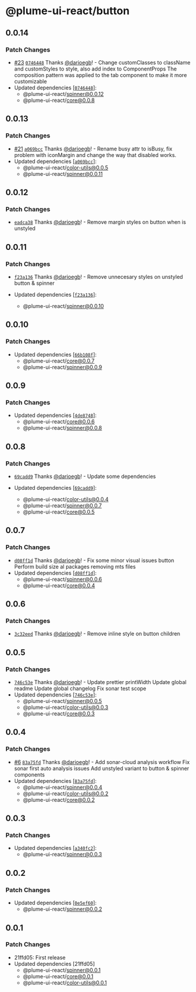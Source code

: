 # @plume-ui-react/button

## 0.0.14

### Patch Changes

- [#23](https://github.com/darioegb/plume-ui-react/pull/23) [`0746448`](https://github.com/darioegb/plume-ui-react/commit/07464483f3f562d4fb5b0c1b74168cf23792a7ac) Thanks [@darioegb](https://github.com/darioegb)! - Change customClasses to className and customStyles to style, also add index to ComponentProps
  The composition pattern was applied to the tab component to make it more customizable
- Updated dependencies [[`0746448`](https://github.com/darioegb/plume-ui-react/commit/07464483f3f562d4fb5b0c1b74168cf23792a7ac)]:
  - @plume-ui-react/spinner@0.0.12
  - @plume-ui-react/core@0.0.8

## 0.0.13

### Patch Changes

- [#21](https://github.com/darioegb/plume-ui-react/pull/21) [`a069bcc`](https://github.com/darioegb/plume-ui-react/commit/a069bcc6b8f7be738ed84c63fa076f55ebbf2963) Thanks [@darioegb](https://github.com/darioegb)! - Rename busy attr to isBusy, fix problem with iconMargin and change the way that disabled works.
- Updated dependencies [[`a069bcc`](https://github.com/darioegb/plume-ui-react/commit/a069bcc6b8f7be738ed84c63fa076f55ebbf2963)]:
  - @plume-ui-react/color-utils@0.0.5
  - @plume-ui-react/spinner@0.0.11

## 0.0.12

### Patch Changes

- [`eadca38`](https://github.com/darioegb/plume-ui-react/commit/eadca38f6715d94f92a56924d55ad31254bbe273) Thanks [@darioegb](https://github.com/darioegb)! - Remove margin styles on button when is unstyled

## 0.0.11

### Patch Changes

- [`f23a136`](https://github.com/darioegb/plume-ui-react/commit/f23a1366455f170489e47b5979a964392476cda1) Thanks [@darioegb](https://github.com/darioegb)! - Remove unnecesary styles on unstyled button & spinner

- Updated dependencies [[`f23a136`](https://github.com/darioegb/plume-ui-react/commit/f23a1366455f170489e47b5979a964392476cda1)]:
  - @plume-ui-react/spinner@0.0.10

## 0.0.10

### Patch Changes

- Updated dependencies [[`66b108f`](https://github.com/darioegb/plume-ui-react/commit/66b108f96f150f4ecc6cae741296094305a5721a)]:
  - @plume-ui-react/core@0.0.7
  - @plume-ui-react/spinner@0.0.9

## 0.0.9

### Patch Changes

- Updated dependencies [[`4de8748`](https://github.com/darioegb/plume-ui-react/commit/4de8748a446de36ad69f350acb3a47386359d73e)]:
  - @plume-ui-react/core@0.0.6
  - @plume-ui-react/spinner@0.0.8

## 0.0.8

### Patch Changes

- [`69cadd9`](https://github.com/darioegb/plume-ui-react/commit/69cadd948e3438fc7e85de225a96e76e15d53b31) Thanks [@darioegb](https://github.com/darioegb)! - Update some dependencies

- Updated dependencies [[`69cadd9`](https://github.com/darioegb/plume-ui-react/commit/69cadd948e3438fc7e85de225a96e76e15d53b31)]:
  - @plume-ui-react/color-utils@0.0.4
  - @plume-ui-react/spinner@0.0.7
  - @plume-ui-react/core@0.0.5

## 0.0.7

### Patch Changes

- [`d08ff1d`](https://github.com/darioegb/plume-ui-react/commit/d08ff1dfc0950545ab825be925cb156658f19da4) Thanks [@darioegb](https://github.com/darioegb)! - Fix some minor visual issues button
  Perform build size al packages removing mts files
- Updated dependencies [[`d08ff1d`](https://github.com/darioegb/plume-ui-react/commit/d08ff1dfc0950545ab825be925cb156658f19da4)]:
  - @plume-ui-react/spinner@0.0.6
  - @plume-ui-react/core@0.0.4

## 0.0.6

### Patch Changes

- [`3c32eed`](https://github.com/darioegb/plume-ui-react/commit/3c32eedde61cc15403042c4b897888bc6d866702) Thanks [@darioegb](https://github.com/darioegb)! - Remove inline style on button children

## 0.0.5

### Patch Changes

- [`746c53e`](https://github.com/darioegb/plume-ui-react/commit/746c53ec024dd732c78b732bca51b759a5b9eb0b) Thanks [@darioegb](https://github.com/darioegb)! - Update prettier printWidth
  Update global readme
  Update global changelog
  Fix sonar test scope
- Updated dependencies [[`746c53e`](https://github.com/darioegb/plume-ui-react/commit/746c53ec024dd732c78b732bca51b759a5b9eb0b)]:
  - @plume-ui-react/spinner@0.0.5
  - @plume-ui-react/color-utils@0.0.3
  - @plume-ui-react/core@0.0.3

## 0.0.4

### Patch Changes

- [#6](https://github.com/darioegb/plume-ui-react/pull/6) [`83a75fd`](https://github.com/darioegb/plume-ui-react/commit/83a75fd485c9afb07ac0093d6204d1af9a484384) Thanks [@darioegb](https://github.com/darioegb)! - Add sonar-cloud analysis workflow
  Fix sonar first auto analysis issues
  Add unstyled variant to button & spinner components
- Updated dependencies [[`83a75fd`](https://github.com/darioegb/plume-ui-react/commit/83a75fd485c9afb07ac0093d6204d1af9a484384)]:
  - @plume-ui-react/spinner@0.0.4
  - @plume-ui-react/color-utils@0.0.2
  - @plume-ui-react/core@0.0.2

## 0.0.3

### Patch Changes

- Updated dependencies [[`a340fc2`](https://github.com/darioegb/plume-ui-react/commit/a340fc2db02a0c5346a298dcd09f1f9bc2bc7259)]:
  - @plume-ui-react/spinner@0.0.3

## 0.0.2

### Patch Changes

- Updated dependencies [[`0e5ef60`](https://github.com/darioegb/plume-ui-react/commit/0e5ef6088913e489e90d58d5e767bdd236f9e97d)]:
  - @plume-ui-react/spinner@0.0.2

## 0.0.1

### Patch Changes

- 21ffd05: First release
- Updated dependencies [21ffd05]
  - @plume-ui-react/spinner@0.0.1
  - @plume-ui-react/core@0.0.1
  - @plume-ui-react/color-utils@0.0.1
